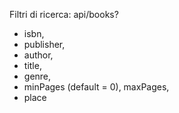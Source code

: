 Filtri di ricerca: api/books?
- isbn,
- publisher,
- author,
- title,
- genre,
- minPages (default = 0), maxPages,
- place